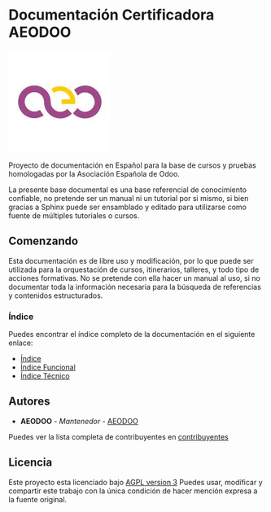 # Documentación Certificadora AEODOO


![AEODOO Logo](aeodoo-logo.jpeg)


Proyecto de documentación en Español para la base de cursos y pruebas homologadas
por la Asociación Española de Odoo.

La presente base documental es una base referencial de conocimiento confiable,
no pretende ser un manual ni un tutorial por si mismo, si bien gracias a Sphinx puede ser
ensamblado y editado para utilizarse como fuente de múltiples tutoriales o cursos.



## Comenzando

Esta documentación es de libre uso y modificación, por lo que puede ser utilizada para la
orquestación de cursos, itinerarios, talleres, y todo tipo de acciones formativas.
No se pretende con ella hacer un manual al uso, si no documentar toda la información
necesaria para la búsqueda de referencias y contenidos estructurados.

### Índice

Puedes encontrar el índice completo de la documentación en el siguiente enlace:

* [Índice](index.rst)
* [Índice Funcional](funcional/indice-funcional.rst)
* [Índice Técnico](tecnico/indice-tecnico.rst)


## Autores

* **AEODOO** - *Mantenedor* - [AEODOO](https://www.aeodoo.org)

Puedes ver la lista completa de contribuyentes en [contribuyentes](https://github.com/aeodoo/documentacion/contributors)

## Licencia

Este proyecto esta licenciado bajo [AGPL version 3](https://www.gnu.org/licenses/agpl-3.0.html)
Puedes usar, modificar y compartir este trabajo con la única condición de hacer mención expresa a la fuente original.
